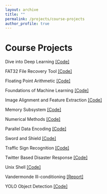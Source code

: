 ```yaml
---
layout: archive
title: ""
permalink: /projects/course-projects
author_profile: true
---
```


# Course Projects

Dive into Deep Learning
[[Code]](https://github.com/chuanyangjin/NYU-Course-Projects/tree/master/Dive%20into%20Deep%20Learning)

FAT32 File Recovery Tool
[[Code]](https://github.com/chuanyangjin/NYU-Course-Projects/tree/master/FAT32%20File%20Recovery%20Tool)

Floating Point Arithmetic
[[Code]](https://github.com/chuanyangjin/NYU-Course-Projects/tree/master/Floating%20Point%20Arithmetic)

Foundations of Machine Learning
[[Code]](https://github.com/chuanyangjin/NYU-Course-Projects/tree/master/Foundations%20of%20Machine%20Learning)

Image Alignment and Feature Extraction
[[Code]](https://github.com/chuanyangjin/NYU-Course-Projects/tree/master/Image%20Alignment%20and%20Feature%20Extraction)

Memory Subsystem
[[Code]](https://github.com/chuanyangjin/NYU-Course-Projects/tree/master/Memory%20Subsystem)

Numerical Methods
[[Code]](https://github.com/chuanyangjin/NYU-Course-Projects/tree/master/Numerical%20Methods)

Parallel Data Encoding
[[Code]](https://github.com/chuanyangjin/NYU-Course-Projects/tree/master/Parallel%20Data%20Encoding)

Sword and Shield
[[Code]](https://github.com/chuanyangjin/NYU-Course-Projects/tree/master/Sword%20and%20Shield)

Traffic Sign Recognition
[[Code]](https://github.com/chuanyangjin/NYU-Course-Projects/tree/master/Traffic%20Sign%20Recognition)

Twitter Based Disaster Response
[[Code]](https://github.com/chuanyangjin/NYU-Course-Projects/tree/master/Twitter%20Based%20Disaster%20Response)

Unix Shell
[[Code]](https://github.com/chuanyangjin/NYU-Course-Projects/tree/master/Unix%20Shell)

Vandermonde Ill-conditioning
[[Report]](https://github.com/chuanyangjin/NYU-Course-Projects/blob/master/Vandermonde%20Ill-conditioning/Ill-conditioning%20of%20Vandermonde%20Matrices.pdf)

YOLO Object Detection
[[Code]](https://github.com/chuanyangjin/NYU-Course-Projects/tree/master/YOLO%20Object%20Detection)
